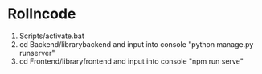 # Rollncode

1. Scripts/activate.bat
2. cd Backend/librarybackend and input into console "python manage.py runserver"
3. cd Frontend/libraryfrontend and input into console "npm run serve"
